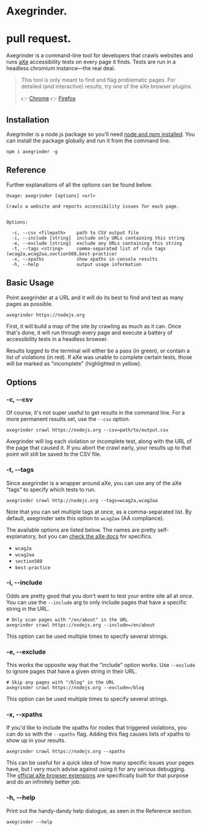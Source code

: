 # Axegrinder.
# pull request.

Axegrinder is a command-line tool for developers that crawls websites and runs [aXe](https://www.axe-core.org) accessibility tests on every page it finds. Tests are run in a headless chromium instance—the real deal.

> This tool is only meant to find and flag problematic pages. For detailed (and interactive) results, try one of the aXe browser plugins.
>
> 👉 [Chrome](https://chrome.google.com/webstore/detail/axe/lhdoppojpmngadmnindnejefpokejbdd) 👉 [Firefox](https://addons.mozilla.org/en-us/firefox/addon/axe-devtools/)

## Installation

Axegrinder is a node.js package so you'll need [node and npm installed](https://nodejs.org). You can install the package globally and run it from the command line.

```shell
npm i axegrinder -g
```

## Reference

Further explanations of all the options can be found below.

```shell
Usage: axegrinder [options] <url>

Crawls a website and reports accessibility issues for each page.


Options:

  -c, --csv <filepath>    path to CSV output file
  -i, --include [string]  include only URLs containing this string
  -e, --exclude [string]  exclude any URLs containing this string
  -t, --tags <string>     comma-separated list of rule tags (wcag2a,wcag2aa,section508,best-practice)
  -x, --xpaths            show xpaths in console results
  -h, --help              output usage information
```

## Basic Usage

Point axegrinder at a URL and it will do its best to find and test as many pages as possible.

```shell
axegrinder https://nodejs.org
```

First, it will build a map of the site by crawling as much as it can. Once that's done, it will run through every page and execute a battery of accessibility tests in a headless browser.

Results logged to the terminal will either be a pass (in green), or contain a list of violations (in red). If aXe was unable to complete certain tests, those will be marked as "incomplete" (highlighted in yellow).

## Options

### -c, --csv

Of course, it's not super useful to get results in the command line. For a more permanent results set, use the `--csv` option.

```shell
axegrinder crawl https://nodejs.org --csv=path/to/output.csv
```

Axegrinder will log each violation or incomplete test, along with the URL of the page that caused it. If you abort the crawl early, your results up to that point will still be saved to the CSV file.

### -t, --tags

Since axegrinder is a wrapper around aXe, you can use any of the aXe "tags" to specify which tests to run.

```shell
axegrinder crawl http://nodejs.org --tags=wcag2a,wcag2aa
```

Note that you can set multiple tags at once, as a comma-separated list. By default, axegrinder sets this option to `wcag2aa` (AA compliance).

The available options are listed below. The names are pretty self-explanatory, but you can [check the aXe docs](https://github.com/dequelabs/axe-core/blob/develop/doc/rule-descriptions.md) for specifics.

- `wcag2a`
- `wcag2aa`
- `section508`
- `best-practice`

### -i, --include

Odds are pretty good that you don't want to test your entire site all at once. You can use the `--include` arg to only include pages that have a specific string in the URL.

```shell
# Only scan pages with "/en/about" in the URL
axegrinder crawl https://nodejs.org --include=/en/about
```

This option can be used multiple times to specify several strings.

### -e, --exclude

This works the opposite way that the "include" option works. Use `--exclude` to ignore pages that have a given string in their URL.

```shell
# Skip any pages with "/blog" in the URL
axegrinder crawl https://nodejs.org --exclude=/blog
```

This option can be used multiple times to specify several strings.

### -x, --xpaths

If you'd like to include the xpaths for nodes that triggered violations, you can do so with the `--xpaths` flag. Adding this flag causes lists of xpaths to show up in your results.

```shell
axegrinder crawl https://nodejs.org --xpaths
```

This can be useful for a quick idea of how many specific issues your pages have, but I very much advise against using it for any serious debugging. The [official aXe browser extensions](https://www.axe-core.org) are specifically built for that purpose and do an infinitely better job.

### -h, --help

Print out the handy-dandy help dialogue, as seen in the Reference section.

```shell
axegrinder --help
```
